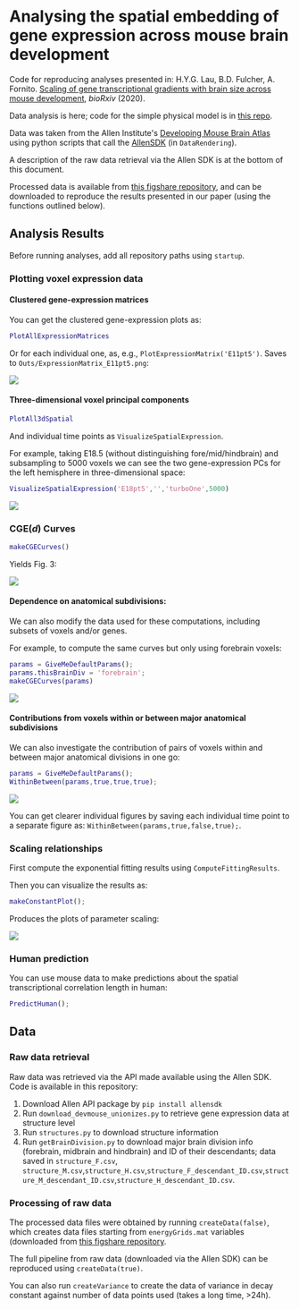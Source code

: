 # Analysing the spatial embedding of gene expression across mouse brain development

Code for reproducing analyses presented in:
H.Y.G. Lau, B.D. Fulcher, A. Fornito. [Scaling of gene transcriptional gradients with brain size across mouse development](https://doi.org/10.1101/2020.06.04.135525), _bioRxiv_ (2020).

Data analysis is here; code for the simple physical model is in [this repo](https://github.com/NeuralSystemsAndSignals/DevelopmentalExpressionModeling).

Data was taken from the Allen Institute's [Developing Mouse Brain Atlas](https://developingmouse.brain-map.org/) using python scripts that call the [AllenSDK](https://allensdk.readthedocs.io/) (in `DataRendering`).

A description of the raw data retrieval via the Allen SDK is at the bottom of this document.

Processed data is available from [this figshare repository](https://figshare.com/projects/Developing_Mouse/64328), and can be downloaded to reproduce the results presented in our paper (using the functions outlined below).

<!-- ### Figure 1
`makeFigure1()`
![Figure1_part1](Outs/figure1/figure1_part1.png)
![Figure1_part2](Outs/figure1/figure1_part2.png)
![Figure1_part3](Outs/figure1/figure1_part3.png) -->

## Analysis Results

Before running analyses, add all repository paths using `startup`.

### Plotting voxel expression data

#### Clustered gene-expression matrices

You can get the clustered gene-expression plots as:
```matlab
PlotAllExpressionMatrices
```
Or for each individual one, as, e.g., `PlotExpressionMatrix('E11pt5')`.
Saves to `Outs/ExpressionMatrix_E11pt5.png`:

![](img/ExpressionMatrix_E11pt5.png)

#### Three-dimensional voxel principal components

```matlab
PlotAll3dSpatial
```
And individual time points as `VisualizeSpatialExpression`.

For example, taking E18.5 (without distinguishing fore/mid/hindbrain) and subsampling to 5000 voxels we can see the two gene-expression PCs for the left hemisphere in three-dimensional space:
```matlab
VisualizeSpatialExpression('E18pt5','','turboOne',5000)
```

![](img/ExampleOutput3d.png)

### CGE(_d_) Curves

```matlab
makeCGECurves()
```

Yields Fig. 3:

![](img/allCGEd.png)

#### Dependence on anatomical subdivisions:

We can also modify the data used for these computations, including subsets of voxels and/or genes.

For example, to compute the same curves but only using forebrain voxels:

```matlab
params = GiveMeDefaultParams();
params.thisBrainDiv = 'forebrain';
makeCGECurves(params)
```

![](img/forebrainCGEd.png)

#### Contributions from voxels within or between major anatomical subdivisions

We can also investigate the contribution of pairs of voxels within and between major anatomical divisions in one go:

```matlab
params = GiveMeDefaultParams();
WithinBetween(params,true,true,true);
```

![](img/WithinBetween.png)

You can get clearer individual figures by saving each individual time point to a separate figure as: `WithinBetween(params,true,false,true);`.

### Scaling relationships

First compute the exponential fitting results using `ComputeFittingResults`.

Then you can visualize the results as:
```matlab
makeConstantPlot();
```

Produces the plots of parameter scaling:

![](img/Fig4.png)

### Human prediction
You can use mouse data to make predictions about the spatial transcriptional correlation length in human:

```matlab
PredictHuman();
```


## Data

### Raw data retrieval

Raw data was retrieved via the API made available using the Allen SDK.
Code is available in this repository:

1. Download Allen API package by `pip install allensdk`
2. Run `download_devmouse_unionizes.py` to retrieve gene expression data at structure level
3. Run `structures.py` to download structure information
4. Run `getBrainDivision.py` to download major brain division info (forebrain, midbrain and hindbrain) and ID of their descendants; data saved in `structure_F.csv`, `structure_M.csv`,`structure_H.csv`,`structure_F_descendant_ID.csv`,`structure_M_descendant_ID.csv`,`structure_H_descendant_ID.csv`.

### Processing of raw data

The processed data files were obtained by running `createData(false)`, which creates data files starting from `energyGrids.mat` variables (downloaded from [this figshare repository](https://figshare.com/projects/Developing_Mouse/64328).

The full pipeline from raw data (downloaded via the Allen SDK) can be reproduced using `createData(true)`.

You can also run `createVariance` to create the data of variance in decay constant against number of data points used (takes a long time, >24h).
